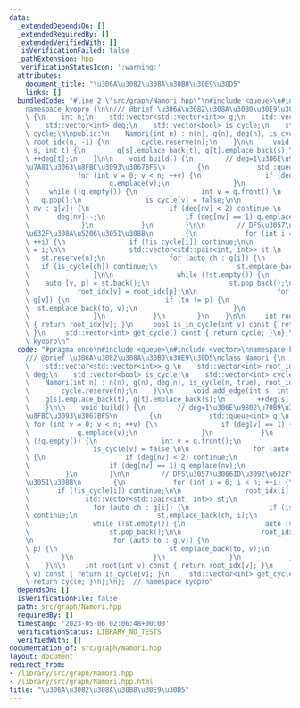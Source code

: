 ```yaml
---
data:
  _extendedDependsOn: []
  _extendedRequiredBy: []
  _extendedVerifiedWith: []
  _isVerificationFailed: false
  _pathExtension: hpp
  _verificationStatusIcon: ':warning:'
  attributes:
    document_title: "\u306A\u3082\u308A\u30B0\u30E9\u30D5"
    links: []
  bundledCode: "#line 2 \"src/graph/Namori.hpp\"\n#include <queue>\n#include <vector>\n\
    namespace kyopro {\n\n/// @brief \u306A\u3082\u308A\u30B0\u30E9\u30D5\nclass Namori\
    \ {\n    int n;\n    std::vector<std::vector<int>> g;\n    std::vector<int> root_idx;\n\
    \    std::vector<int> deg;\n    std::vector<bool> is_cycle;\n    std::vector<int>\
    \ cycle;\n\npublic:\n    Namori(int n) : n(n), g(n), deg(n), is_cycle(n, true),\
    \ root_idx(n, -1) {\n        cycle.reserve(n);\n    }\n\n     void add_edge(int\
    \ s, int t) {\n        g[s].emplace_back(t), g[t].emplace_back(s);\n        ++deg[s],\
    \ ++deg[t];\n    }\n\n    void build() {\n        // deg=1\u306E\u9802\u70B9\u3092\
    \u7A81\u3063\u8FBC\u3093\u3067BFS\n        {\n            std::queue<int> q;\n\
    \            for (int v = 0; v < n; ++v) {\n                if (deg[v] == 1) {\n\
    \                    q.emplace(v);\n                }\n            }\n       \
    \     while (!q.empty()) {\n                int v = q.front();\n             \
    \   q.pop();\n                is_cycle[v] = false;\n\n                for (auto\
    \ nv : g[v]) {\n                    if (deg[nv] < 2) continue;\n             \
    \       deg[nv]--;\n                    if (deg[nv] == 1) q.emplace(nv);\n   \
    \             }\n            }\n        }\n\n        // DFS\u3057\u3066ID\u3092\
    \u632F\u308A\u5206\u3051\u308B\n        {\n            for (int i = 0; i < n;\
    \ ++i) {\n                if (!is_cycle[i]) continue;\n\n                root_idx[i]\
    \ = i;\n\n                std::vector<std::pair<int, int>> st;\n             \
    \   st.reserve(n);\n                for (auto ch : g[i]) {\n                 \
    \   if (is_cycle[ch]) continue;\n                    st.emplace_back(ch, i);\n\
    \                }\n\n                while (!st.empty()) {\n                \
    \    auto [v, p] = st.back();\n                    st.pop_back();\n\n        \
    \            root_idx[v] = root_idx[p];\n\n                    for (auto to :\
    \ g[v]) {\n                        if (to != p) {\n                          \
    \  st.emplace_back(to, v);\n                        }\n                    }\n\
    \                }\n            }\n        }\n    }\n\n     int root(int v) const\
    \ { return root_idx[v]; }\n     bool is_in_cycle(int v) const { return is_cycle[v];\
    \ }\n     std::vector<int> get_cycle() const { return cycle; }\n};\n};  // namespace\
    \ kyopro\n"
  code: "#pragma once\n#include <queue>\n#include <vector>\nnamespace kyopro {\n\n\
    /// @brief \u306A\u3082\u308A\u30B0\u30E9\u30D5\nclass Namori {\n    int n;\n\
    \    std::vector<std::vector<int>> g;\n    std::vector<int> root_idx;\n    std::vector<int>\
    \ deg;\n    std::vector<bool> is_cycle;\n    std::vector<int> cycle;\n\npublic:\n\
    \    Namori(int n) : n(n), g(n), deg(n), is_cycle(n, true), root_idx(n, -1) {\n\
    \        cycle.reserve(n);\n    }\n\n     void add_edge(int s, int t) {\n    \
    \    g[s].emplace_back(t), g[t].emplace_back(s);\n        ++deg[s], ++deg[t];\n\
    \    }\n\n    void build() {\n        // deg=1\u306E\u9802\u70B9\u3092\u7A81\u3063\
    \u8FBC\u3093\u3067BFS\n        {\n            std::queue<int> q;\n           \
    \ for (int v = 0; v < n; ++v) {\n                if (deg[v] == 1) {\n        \
    \            q.emplace(v);\n                }\n            }\n            while\
    \ (!q.empty()) {\n                int v = q.front();\n                q.pop();\n\
    \                is_cycle[v] = false;\n\n                for (auto nv : g[v])\
    \ {\n                    if (deg[nv] < 2) continue;\n                    deg[nv]--;\n\
    \                    if (deg[nv] == 1) q.emplace(nv);\n                }\n   \
    \         }\n        }\n\n        // DFS\u3057\u3066ID\u3092\u632F\u308A\u5206\
    \u3051\u308B\n        {\n            for (int i = 0; i < n; ++i) {\n         \
    \       if (!is_cycle[i]) continue;\n\n                root_idx[i] = i;\n\n  \
    \              std::vector<std::pair<int, int>> st;\n                st.reserve(n);\n\
    \                for (auto ch : g[i]) {\n                    if (is_cycle[ch])\
    \ continue;\n                    st.emplace_back(ch, i);\n                }\n\n\
    \                while (!st.empty()) {\n                    auto [v, p] = st.back();\n\
    \                    st.pop_back();\n\n                    root_idx[v] = root_idx[p];\n\
    \n                    for (auto to : g[v]) {\n                        if (to !=\
    \ p) {\n                            st.emplace_back(to, v);\n                \
    \        }\n                    }\n                }\n            }\n        }\n\
    \    }\n\n     int root(int v) const { return root_idx[v]; }\n     bool is_in_cycle(int\
    \ v) const { return is_cycle[v]; }\n     std::vector<int> get_cycle() const {\
    \ return cycle; }\n};\n};  // namespace kyopro"
  dependsOn: []
  isVerificationFile: false
  path: src/graph/Namori.hpp
  requiredBy: []
  timestamp: '2023-05-06 02:06:48+00:00'
  verificationStatus: LIBRARY_NO_TESTS
  verifiedWith: []
documentation_of: src/graph/Namori.hpp
layout: document
redirect_from:
- /library/src/graph/Namori.hpp
- /library/src/graph/Namori.hpp.html
title: "\u306A\u3082\u308A\u30B0\u30E9\u30D5"
---
```

